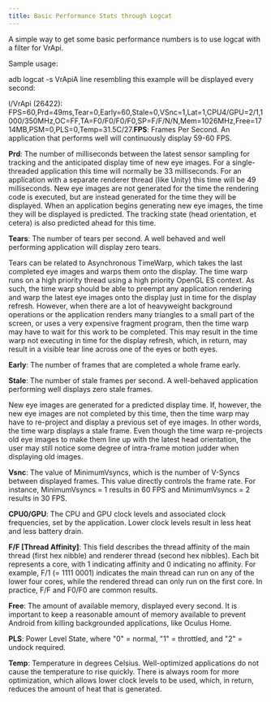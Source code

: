 ```yaml
---
title: Basic Performance Stats through Logcat
---
```

A simple way to get some basic performance numbers is to use logcat with a filter for VrApi.

Sample usage:

adb logcat -s VrApiA line resembling this example will be displayed every second:

I/VrApi (26422): FPS=60,Prd=49ms,Tear=0,Early=60,Stale=0,VSnc=1,Lat=1,CPU4/GPU=2/1,1000/350MHz,OC=FF,TA=F0/F0/F0/F0,SP=F/F/N/N,Mem=1026MHz,Free=1714MB,PSM=0,PLS=0,Temp=31.5C/27.**FPS**: Frames Per Second. An application that performs well will continuously display 59-60 FPS.

**Prd**: The number of milliseconds between the latest sensor sampling for tracking and the anticipated display time of new eye images. For a single-threaded application this time will normally be 33 milliseconds. For an application with a separate renderer thread (like Unity) this time will be 49 milliseconds. New eye images are not generated for the time the rendering code is executed, but are instead generated for the time they will be displayed. When an application begins generating new eye images, the time they will be displayed is predicted. The tracking state (head orientation, et cetera) is also predicted ahead for this time. 

**Tears**: The number of tears per second. A well behaved and well performing application will display zero tears.

Tears can be related to Asynchronous TimeWarp, which takes the last completed eye images and warps them onto the display. The time warp runs on a high priority thread using a high priority OpenGL ES context. As such, the time warp should be able to preempt any application rendering and warp the latest eye images onto the display just in time for the display refresh. However, when there are a lot of heavyweight background operations or the application renders many triangles to a small part of the screen, or uses a very expensive fragment program, then the time warp may have to wait for this work to be completed. This may result in the time warp not executing in time for the display refresh, which, in return, may result in a visible tear line across one of the eyes or both eyes. 

**Early**: The number of frames that are completed a whole frame early.

**Stale**: The number of stale frames per second. A well-behaved application performing well displays zero stale frames.

New eye images are generated for a predicted display time. If, however, the new eye images are not completed by this time, then the time warp may have to re-project and display a previous set of eye images. In other words, the time warp displays a stale frame. Even though the time warp re-projects old eye images to make them line up with the latest head orientation, the user may still notice some degree of intra-frame motion judder when displaying old images. 

**Vsnc**: The value of MinimumVsyncs, which is the number of V-Syncs between displayed frames. This value directly controls the frame rate. For instance, MinimumVsyncs = 1 results in 60 FPS and MinimumVsyncs = 2 results in 30 FPS.

**CPU0/GPU**: The CPU and GPU clock levels and associated clock frequencies, set by the application. Lower clock levels result in less heat and less battery drain.

**F/F [Thread Affinity]**: This field describes the thread affinity of the main thread (first hex nibble) and renderer thread (second hex nibbles). Each bit represents a core, with 1 indicating affinity and 0 indicating no affinity. For example, F/1 (= 1111 0001) indicates the main thread can run on any of the lower four cores, while the rendered thread can only run on the first core. In practice, F/F and F0/F0 are common results. 

**Free**: The amount of available memory, displayed every second. It is important to keep a reasonable amount of memory available to prevent Android from killing backgrounded applications, like Oculus Home.

**PLS**: Power Level State, where "0" = normal, "1" = throttled, and "2" = undock required.

**Temp**: Temperature in degrees Celsius. Well-optimized applications do not cause the temperature to rise quickly. There is always room for more optimization, which allows lower clock levels to be used, which, in return, reduces the amount of heat that is generated.

